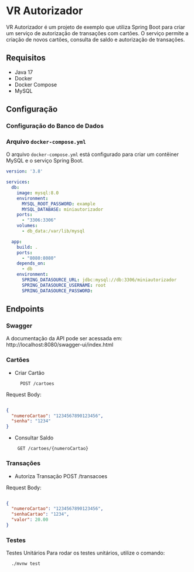 # VR Autorizador

VR Autorizador é um projeto de exemplo que utiliza Spring Boot para criar um serviço de autorização de transações com cartões. O serviço permite a criação de novos cartões, consulta de saldo e autorização de transações.

## Requisitos

- Java 17
- Docker
- Docker Compose
- MySQL

## Configuração

### Configuração do Banco de Dados

### Arquivo `docker-compose.yml`

O arquivo `docker-compose.yml` está configurado para criar um contêiner MySQL e o serviço Spring Boot.

```yaml
version: '3.8'

services:
  db:
    image: mysql:8.0
    environment:
      MYSQL_ROOT_PASSWORD: example
      MYSQL_DATABASE: miniautorizador
    ports:
      - "3306:3306"
    volumes:
      - db_data:/var/lib/mysql

  app:
    build: .
    ports:
      - "8080:8080"
    depends_on:
      - db
    environment:
      SPRING_DATASOURCE_URL: jdbc:mysql://db:3306/miniautorizador
      SPRING_DATASOURCE_USERNAME: root
      SPRING_DATASOURCE_PASSWORD: 


```
## Endpoints
### Swagger
A documentação da API pode ser acessada em: http://localhost:8080/swagger-ui/index.html

### Cartões
- Criar Cartão

        POST /cartoes

Request Body:

```json

{
  "numeroCartao": "1234567890123456",
  "senha": "1234"
} 
```
 - Consultar Saldo

        GET /cartoes/{numeroCartao}

### Transações
- Autoriza Transação
        POST /transacoes

Request Body:

```json

{
  "numeroCartao": "1234567890123456",
  "senhaCartao": "1234",
  "valor": 20.00
} 
```

### Testes
Testes Unitários
Para rodar os testes unitários, utilize o comando:

````sh
  ./mvnw test
````